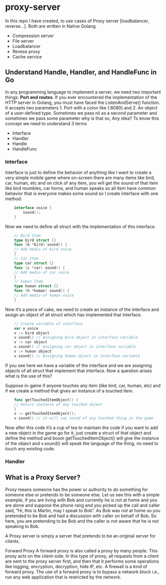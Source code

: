 # proxy-server

In this repo I have created, to use cases of Proxy server [loadbalancer, reverse...]. Both are written in Native Golang.
- Compression server
- File server
- Loadbalancer
- Revese proxy
- Cache service

## Understand Handle, Handler, and HandleFunc in Go
In any programming language to implement a server, we need two important things: <b>Port and routes</b>.
If you ever encountered the implementation of the HTTP server in Golang, you must have faced the ListenAndServe() function. It accepts two parameters 1. Port with a colon like (:8080) and 2. An object of a user-defined type. Sometimes we pass nil as a second parameter and sometimes we pass some parameter why is that so, Any idea?
To know this concept we need to understand 3 terms
- Interface
- Handler
- Handle
- HandleFunc

### Interface
Interface is just to define the behavior of anything like I want to create a very simple mobile game where on-screen there are many items like bird, car, human, etc and on click of any item, you will get the sound of that item like bird mumbles, car horns, and human speaks so all item have common behavior that is everyone makes some sound so I create interface with one method.
```go
    interface voice {
        sound();
    }
```
Now we need to define all struct with the implementation of this interface.
```go
    // Bird Item
    type bird struct {}
    func (b *bird) sound() {
    // Add media of bird voice
    }
    // Car Item
    type car struct {}
    func (c *car) sound() {
    // Add media of car voice
    }
    // human Item
    type human struct {}
    func (h *human) sound() {
    // Add media of human voice
    }
```
Now it’s a piece of cake, we need to create an instance of the interface and assign an object of all struct which has implemented that interface.
```go
    // Create variable of interface
    var v voice
    v := bird object
    v.sound() // Assigning bird object in interface variable
    v := car object
    v.sound() // Assigning car object in interface variable
    v := human object
    v.sound() // Assigning human object in interface variable
```
If you see here we have a variable of the interface and we are assigning objects of all struct that implement that interface. Now a question arises what is the use of this?

Suppose in-game if anyone touches any item (like bird, car, human, etc) and if we create a method that gives an instance of a touched item.
```go
    func getTouchedItemObject() {
    // Return instance of any touched object
    }
    v := getTouchedItemObject();
    v.sound() // it will say sound of any touched thing in the game
```
Now after this code it’s a cup of tea to maintain the code if you want to add a new object in the game go for it, just create a struct of that object and define the method and boom getTouchedItemObject() will give the instance of the object and v.sound() will speak the language of the thing, no need to touch any existing code.

### Handler

## What is a Proxy Server?
Proxy means someone has the power or authority to do something for someone else or pretends to be someone else. Let us see this with a simple example, if you are living with Bob and currently he is not at home and you are alone and suppose the phone rang and you picked up the call and caller said, “Hi, this is Martin, may I speak to Bob”. As Bob was not at home so you pretended to be Bob and had a discussion with caller on behalf of Bob. So here, you are pretending to be Bob and the caller is not aware that he is not speaking to Bob.

A Proxy server is simply a server that pretends to be an original server for clients.

Forward Proxy
A forward proxy is also called a proxy by many people. This proxy acts on the client-side. In this type of proxy, all requests from a client are sent to the proxy server first, and then that it performs some operations like logging, encryption, decryption, hide IP, etc. A firewall is a kind of forward proxy.
The use of a forward proxy is to bypass a network block i.e., run any web application that is restricted by the network.


